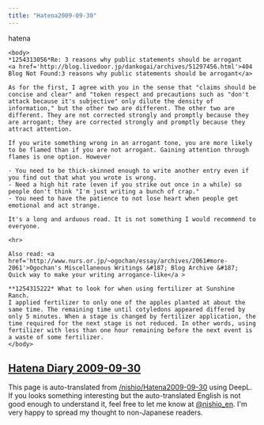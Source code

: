 ```yaml
---
title: "Hatena2009-09-30"
---
```


hatena

```
<body>
*1254313056*Re: 3 reasons why public statements should be arrogant
<a href='http://blog.livedoor.jp/dankogai/archives/51297456.html'>404 Blog Not Found:3 reasons why public statements should be arrogant</a>

As for the first, I agree with you in the sense that "claims should be concise and clear" and "token respect and precautions such as "don't attack because it's subjective" only dilute the density of information," but the other two are different. The other two are different. They are not corrected strongly and promptly because they are arrogant; they are corrected strongly and promptly because they attract attention.

If you write something wrong in an arrogant tone, you are more likely to be flamed than if you are not arrogant. Gaining attention through flames is one option. However

- You need to be thick-skinned enough to write another entry even if you find out that what you wrote is wrong.
- Need a high hit rate (even if you strike out once in a while) so people don't think "I'm just writing a bunch of crap."
- You need to have the patience to not lose heart when people get emotional and act strange.

It's a long and arduous road. It is not something I would recommend to everyone.

<hr>

Also read: <a href='http://www.nurs.or.jp/~ogochan/essay/archives/2061#more-2061'>Ogochan's Miscellaneous Writings &#187; Blog Archive &#187; Quick way to make your writing arrogance-like</a >

**1254315222* What to look for when using fertilizer at Sunshine Ranch.
I applied fertilizer to only one of the apples planted at about the same time. The remaining time until cotyledons appeared differed by only 5 minutes. When a stage is changed by fertilizer application, the time required for the next stage is not reduced. In other words, using fertilizer with less than one hour remaining before the next event is a waste of some fertilizer.
</body>
```


[Hatena Diary 2009-09-30](https://nishiohirokazu.hatenadiary.org/archive/2009/09/30)
---
This page is auto-translated from [/nishio/Hatena2009-09-30](https://scrapbox.io/nishio/Hatena2009-09-30) using DeepL. If you looks something interesting but the auto-translated English is not good enough to understand it, feel free to let me know at [@nishio_en](https://twitter.com/nishio_en). I'm very happy to spread my thought to non-Japanese readers.